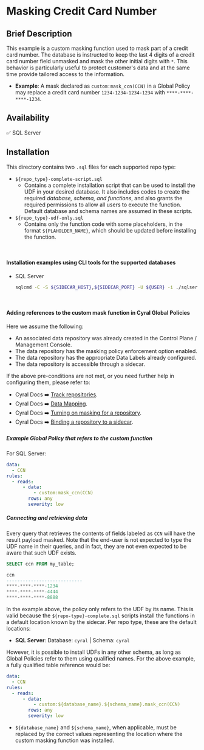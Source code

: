 # Masking Credit Card Number


Brief Description
-----------------
This example is a custom masking function used to mask part of a credit card number. The database is instructed to keep the last 4 digits of a credit card number field unmasked and mask the other initial digits with `*`. This behavior is particularly useful to protect customer's data and at the same time provide tailored access to the information.

* **Example**: A mask declared as `custom:mask_ccn(CCN)` in a Global Policy may replace a credit card number `1234-1234-1234-1234` with `****-****-****-1234`.


Availability
------------

:white_check_mark: SQL Server

Installation
------------

This directory contains two `.sql` files for each supported repo type:
* `${repo_type}-complete-script.sql`
  * Contains a complete installation script that can be used to install the UDF in your desired database. It also includes codes to create the required *database, schema, and functions*, and also grants the required permissions to allow all users to execute the function. Default database and schema names are assumed in these scripts.
* `${repo_type}-udf-only.sql`
  * Contains only the function code with some placeholders, in the format `${PLAHOLDER_NAME}`, which should be updated before installing the function.

<br>

#### Installation examples using CLI tools for the supported databases
* SQL Server
  ```sh
  sqlcmd -C -S ${SIDECAR_HOST},${SIDECAR_PORT} -U ${USER} -i ./sqlserver-complete-script.sql
  ```

<br>

#### Adding references to the custom mask function in Cyral Global Policies


Here we assume the following:
  * An associated data repository was already created in the Control Plane / Management Console.
  * The data repository has the masking policy enforcement option enabled.
  * The data repository has the appropriate Data Labels already configured.
  * The data repository is accessible through a sidecar.

If the above pre-conditions are not met, or you need further help in configuring them, please refer to:
* Cyral Docs :arrow_right: [Track repositories](https://cyral.com/docs/manage-repositories/repo-track).
* Cyral Docs :arrow_right: [Data Mapping](https://cyral.com/docs/policy/datamap).
* Cyral Docs :arrow_right: [Turning on masking for a repository](https://cyral.com/docs/using-cyral/masking/#turn-on-masking-for-the-repository-in-cyral).
* Cyral Docs :arrow_right: [Binding a repository to a sidecar](https://cyral.com/docs/sidecars/sidecar-bind-repo).

##### Example Global Policy that refers to the custom function

For SQL Server:
```yaml
data:
  - CCN
rules:
  - reads:
      - data:
          - custom:mask_ccn(CCN)
        rows: any
        severity: low
```

##### Connecting and retrieving data

Every query that retrieves the contents of fields labeled as `CCN` will have the result payload masked. Note that the end-user is not expected to type the UDF name in their queries, and in fact, they are not even expected to be aware that such UDF exists.

```sql
SELECT ccn FROM my_table;

ccn
----------------------------
****-****-****-1234
****-****-****-4444
****-****-****-8888
```

In the example above, the policy only refers to the UDF by its name. This is valid because the `${repo-type}-complete.sql` scripts install the functions in a default location known by the sidecar. Per repo type, these are the default locations:
  * **SQL Server**:  Database: `cyral` | Schema: `cyral`

However, it is possible to install UDFs in any other schema, as long as Global Policies refer to them using qualified names. For the above example, a fully qualified table
reference would be:

```yaml
data:
  - CCN
rules:
  - reads:
      - data:
          - custom:${database_name}.${schema_name}.mask_ccn(CCN)
        rows: any
        severity: low
```

* `${database_name}` and `${schema_name}`, when applicable, must be replaced by the correct values representing the location where the custom masking function was installed.
